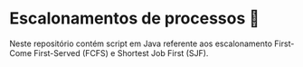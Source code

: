 # Escalonamentos de processos :beginner:

Neste repositório contém script em Java referente aos escalonamento First-Come First-Served (FCFS) e Shortest Job First (SJF).
